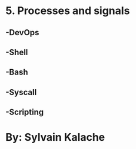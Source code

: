 # 5. Processes and signals
## -DevOps
## -Shell
## -Bash
## -Syscall
## -Scripting
# By: Sylvain Kalache
